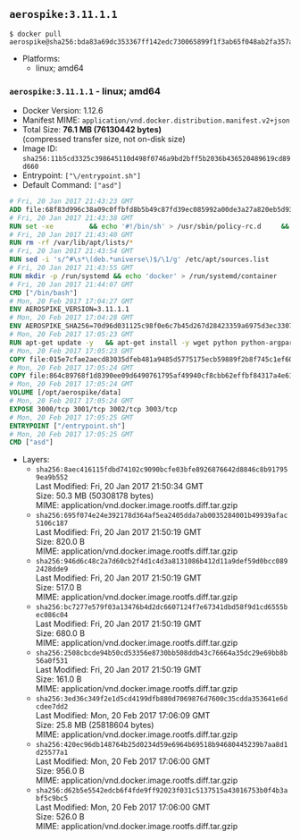 ## `aerospike:3.11.1.1`

```console
$ docker pull aerospike@sha256:bda83a69dc353367ff142edc730065899f1f3ab65f048ab2fa357a06536724b7
```

-	Platforms:
	-	linux; amd64

### `aerospike:3.11.1.1` - linux; amd64

-	Docker Version: 1.12.6
-	Manifest MIME: `application/vnd.docker.distribution.manifest.v2+json`
-	Total Size: **76.1 MB (76130442 bytes)**  
	(compressed transfer size, not on-disk size)
-	Image ID: `sha256:11b5cd3325c398645110d498f0746a9bd2bff5b2036b436520489619cd89d660`
-	Entrypoint: `["\/entrypoint.sh"]`
-	Default Command: `["asd"]`

```dockerfile
# Fri, 20 Jan 2017 21:43:23 GMT
ADD file:68f83d996c38a09c0ffbfd8b5b49c87fd39ec085992a00de3a27a820eb5d9383 in / 
# Fri, 20 Jan 2017 21:43:38 GMT
RUN set -xe 		&& echo '#!/bin/sh' > /usr/sbin/policy-rc.d 	&& echo 'exit 101' >> /usr/sbin/policy-rc.d 	&& chmod +x /usr/sbin/policy-rc.d 		&& dpkg-divert --local --rename --add /sbin/initctl 	&& cp -a /usr/sbin/policy-rc.d /sbin/initctl 	&& sed -i 's/^exit.*/exit 0/' /sbin/initctl 		&& echo 'force-unsafe-io' > /etc/dpkg/dpkg.cfg.d/docker-apt-speedup 		&& echo 'DPkg::Post-Invoke { "rm -f /var/cache/apt/archives/*.deb /var/cache/apt/archives/partial/*.deb /var/cache/apt/*.bin || true"; };' > /etc/apt/apt.conf.d/docker-clean 	&& echo 'APT::Update::Post-Invoke { "rm -f /var/cache/apt/archives/*.deb /var/cache/apt/archives/partial/*.deb /var/cache/apt/*.bin || true"; };' >> /etc/apt/apt.conf.d/docker-clean 	&& echo 'Dir::Cache::pkgcache ""; Dir::Cache::srcpkgcache "";' >> /etc/apt/apt.conf.d/docker-clean 		&& echo 'Acquire::Languages "none";' > /etc/apt/apt.conf.d/docker-no-languages 		&& echo 'Acquire::GzipIndexes "true"; Acquire::CompressionTypes::Order:: "gz";' > /etc/apt/apt.conf.d/docker-gzip-indexes 		&& echo 'Apt::AutoRemove::SuggestsImportant "false";' > /etc/apt/apt.conf.d/docker-autoremove-suggests
# Fri, 20 Jan 2017 21:43:40 GMT
RUN rm -rf /var/lib/apt/lists/*
# Fri, 20 Jan 2017 21:43:54 GMT
RUN sed -i 's/^#\s*\(deb.*universe\)$/\1/g' /etc/apt/sources.list
# Fri, 20 Jan 2017 21:43:55 GMT
RUN mkdir -p /run/systemd && echo 'docker' > /run/systemd/container
# Fri, 20 Jan 2017 21:44:07 GMT
CMD ["/bin/bash"]
# Mon, 20 Feb 2017 17:04:27 GMT
ENV AEROSPIKE_VERSION=3.11.1.1
# Mon, 20 Feb 2017 17:04:28 GMT
ENV AEROSPIKE_SHA256=70d96d031125c98f0e6c7b45d267d28423359a6975d3ec3307f5a0d384e99206
# Mon, 20 Feb 2017 17:05:23 GMT
RUN apt-get update -y   && apt-get install -y wget python python-argparse python-bcrypt python-openssl logrotate net-tools iproute2 iputils-ping   && wget "https://www.aerospike.com/artifacts/aerospike-server-community/${AEROSPIKE_VERSION}/aerospike-server-community-${AEROSPIKE_VERSION}-ubuntu16.04.tgz" -O aerospike-server.tgz   && echo "$AEROSPIKE_SHA256 *aerospike-server.tgz" | sha256sum -c -   && mkdir aerospike   && tar xzf aerospike-server.tgz --strip-components=1 -C aerospike   && dpkg -i aerospike/aerospike-server-*.deb   && dpkg -i aerospike/aerospike-tools-*.deb   && mkdir -p /var/log/aerospike/   && mkdir -p /var/run/aerospike/   && rm -rf aerospike-server.tgz aerospike /var/lib/apt/lists/*   && dpkg -r wget ca-certificates   && dpkg --purge wget ca-certificates   && apt-get purge -y
# Mon, 20 Feb 2017 17:05:23 GMT
COPY file:015e7cfae2aecd83035dfeb481a9485d5775175ecb59889f2b8f745c1ef60573 in /etc/aerospike/aerospike.conf 
# Mon, 20 Feb 2017 17:05:24 GMT
COPY file:864c89768f1d8390ee09d6490761795af49940cf8cbb62effbf84317a4e61cd2 in /entrypoint.sh 
# Mon, 20 Feb 2017 17:05:24 GMT
VOLUME [/opt/aerospike/data]
# Mon, 20 Feb 2017 17:05:24 GMT
EXPOSE 3000/tcp 3001/tcp 3002/tcp 3003/tcp
# Mon, 20 Feb 2017 17:05:25 GMT
ENTRYPOINT ["/entrypoint.sh"]
# Mon, 20 Feb 2017 17:05:25 GMT
CMD ["asd"]
```

-	Layers:
	-	`sha256:8aec416115fdbd74102c9090bcfe03bfe8926876642d8846c8b917959ea9b552`  
		Last Modified: Fri, 20 Jan 2017 21:50:34 GMT  
		Size: 50.3 MB (50308178 bytes)  
		MIME: application/vnd.docker.image.rootfs.diff.tar.gzip
	-	`sha256:695f074e24e392178d364af5ea2405dda7ab0035284001b49939afac5106c187`  
		Last Modified: Fri, 20 Jan 2017 21:50:19 GMT  
		Size: 820.0 B  
		MIME: application/vnd.docker.image.rootfs.diff.tar.gzip
	-	`sha256:946d6c48c2a7d60cb2f4d1c4d3a8131086b412d11a9def59d0bcc0892428dde9`  
		Last Modified: Fri, 20 Jan 2017 21:50:19 GMT  
		Size: 517.0 B  
		MIME: application/vnd.docker.image.rootfs.diff.tar.gzip
	-	`sha256:bc7277e579f03a13476b4d2dc6607124f7e67341dbd58f9d1cd6555bec086c04`  
		Last Modified: Fri, 20 Jan 2017 21:50:19 GMT  
		Size: 680.0 B  
		MIME: application/vnd.docker.image.rootfs.diff.tar.gzip
	-	`sha256:2508cbcde94b50cd53356e8730bb508ddb43c76664a35dc29e69bb8b56a0f531`  
		Last Modified: Fri, 20 Jan 2017 21:50:19 GMT  
		Size: 161.0 B  
		MIME: application/vnd.docker.image.rootfs.diff.tar.gzip
	-	`sha256:3ed36c349f2e1d5cd4199dfb880d7069876d7600c35cdda353641e6dcdee7dd2`  
		Last Modified: Mon, 20 Feb 2017 17:06:09 GMT  
		Size: 25.8 MB (25818604 bytes)  
		MIME: application/vnd.docker.image.rootfs.diff.tar.gzip
	-	`sha256:420ec96db148764b25d0234d59e6964b69518b94680445239b7aa8d1d25577a1`  
		Last Modified: Mon, 20 Feb 2017 17:06:00 GMT  
		Size: 956.0 B  
		MIME: application/vnd.docker.image.rootfs.diff.tar.gzip
	-	`sha256:d62b5e5542edcb6f4fde9ff92023f031c5137515a43016753b0f4b3abf5c9bc5`  
		Last Modified: Mon, 20 Feb 2017 17:06:00 GMT  
		Size: 526.0 B  
		MIME: application/vnd.docker.image.rootfs.diff.tar.gzip
